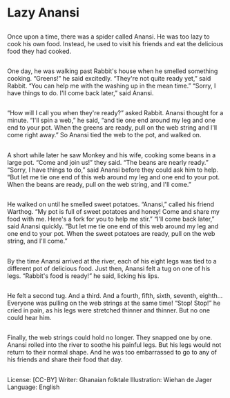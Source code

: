 # Lazy Anansi

##
Once upon a time, there was a
spider called Anansi.
He was too lazy to cook his own
food. Instead, he used to visit his
friends and eat the delicious food
they had cooked.

##
One day, he was walking past
Rabbit's house when he smelled
something cooking.
“Greens!” he said excitedly.
“They're not quite ready yet,” said
Rabbit. “You can help me with the
washing up in the mean time.”
“Sorry, I have things to do. I'll come
back later,” said Anansi.

##
“How will I call you when they're
ready?” asked Rabbit.
Anansi thought for a minute.
“I'll spin a web,” he said, “and tie
one end around my leg and one end
to your pot. When the greens are
ready, pull on the web string and I'll
come right away.”
So Anansi tied the web to the pot,
and walked on.

##
A short while later he saw Monkey
and his wife, cooking some beans in
a large pot.
“Come and join us!” they said. “The
beans are nearly ready.”
“Sorry, I have things to do,” said
Anansi before they could ask him to
help.
“But let me tie one end of this web
around my leg and one end to your
pot. When the beans are ready, pull
on the web string, and I'll come.”

##
He walked on until he smelled
sweet potatoes.
“Anansi,” called his friend Warthog.
“My pot is full of sweet potatoes
and honey! Come and share my
food with me. Here's a fork for you
to help me stir.”
“I'll come back later,” said Anansi
quickly. “But let me tie one end of
this web around my leg and one
end to your pot. When the sweet
potatoes are ready, pull on the web
string, and I'll come.”

##
By the time Anansi arrived at the
river, each of his eight legs was tied
to a different pot of delicious food.
Just then, Anansi felt a tug on one
of his legs.
“Rabbit's food is ready!” he said,
licking his lips.

##
He felt a second tug.
And a third.
And a fourth, fifth, sixth, seventh,
eighth...
Everyone was pulling on the web
strings at the same time!
“Stop! Stop!” he cried in pain, as
his legs were stretched thinner and
thinner.
But no one could hear him.

##
Finally, the web strings could hold
no longer. They snapped one by
one.
Anansi rolled into the river to
soothe his painful legs. But his legs
would not return to their normal
shape.
And he was too embarrassed to go
to any of his friends and share their
food that day.

##
License: [CC-BY]
Writer: Ghanaian folktale
Illustration: Wiehan de Jager
Language: English
